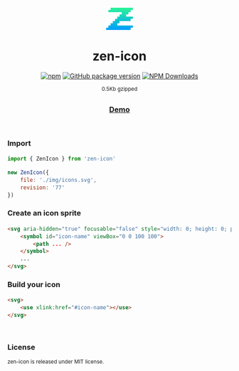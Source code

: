 <div align="center">

<br>

<img alt="zen-icon" src="./images/logo.svg" width="60">

<h1>zen-icon</h1>

[![npm](https://img.shields.io/npm/v/zen-icon.svg?colorB=brightgreen)](https://www.npmjs.com/package/zen-icon)
[![GitHub package version](https://img.shields.io/github/package-json/v/ux-ui-pro/zen-icon.svg)](https://github.com/ux-ui-pro/zen-icon)
[![NPM Downloads](https://img.shields.io/npm/dm/zen-icon.svg?style=flat)](https://www.npmjs.org/package/zen-icon)

<sup>0.5Kb gzipped</sup>
<h3><a href="https://ux-ui-pro.github.io/zen-icon/dist/">Demo</a></h3>

</div>
<br>

### Import
```javascript
import { ZenIcon } from 'zen-icon'
```

```javascript
new ZenIcon({
    file: './img/icons.svg',
    revision: '77'
})
```

### Create an icon sprite
```HTML
<svg aria-hidden="true" focusable="false" style="width: 0; height: 0; position: absolute;">
	<symbol id="icon-name" viewBox="0 0 100 100">
		<path ... />
	</symbol>
	...
</svg>
```

### Build your icon
```HTML
<svg>
	<use xlink:href="#icon-name"></use>
</svg>
```

<br>

### License
<sup>zen-icon is released under MIT license.</sup>